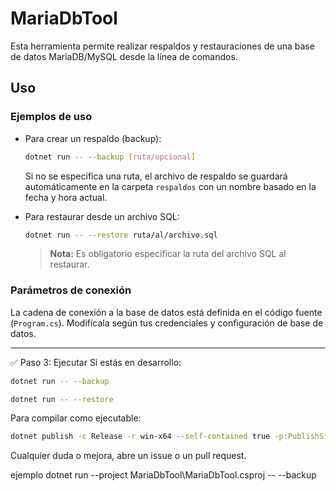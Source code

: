 # MariaDbTool

Esta herramienta permite realizar respaldos y restauraciones de una base de datos MariaDB/MySQL desde la línea de comandos.

## Uso

### Ejemplos de uso

- Para crear un respaldo (backup):

  ```bash
  dotnet run -- --backup [ruta/opcional]
  ```

  Si no se especifica una ruta, el archivo de respaldo se guardará automáticamente en la carpeta `respaldos` con un nombre basado en la fecha y hora actual.

- Para restaurar desde un archivo SQL:

  ```bash
  dotnet run -- --restore ruta/al/archivo.sql
  ```

  > **Nota:** Es obligatorio especificar la ruta del archivo SQL al restaurar.

### Parámetros de conexión

La cadena de conexión a la base de datos está definida en el código fuente (`Program.cs`). Modifícala según tus credenciales y configuración de base de datos.

---

✅ Paso 3: Ejecutar
Si estás en desarrollo:
```bash
dotnet run -- --backup
```
```bash
dotnet run -- --restore
```
Para compilar como ejecutable:
```bash
dotnet publish -c Release -r win-x64 --self-contained true -p:PublishSingleFile=true
```

Cualquier duda o mejora, abre un issue o un pull request.


ejemplo 
dotnet run --project MariaDbTool\MariaDbTool.csproj -- --backup